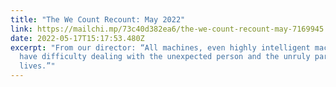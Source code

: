 ```yaml
---
title: "The We Count Recount: May 2022"
link: https://mailchi.mp/73c40d382ea6/the-we-count-recount-may-7169945
date: 2022-05-17T15:17:53.480Z
excerpt: "From our director: “All machines, even highly intelligent machines,
  have difficulty dealing with the unexpected person and the unruly parts of our
  lives.”"
---
```


